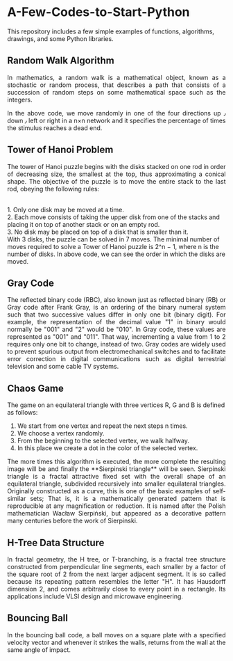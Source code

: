 # A-Few-Codes-to-Start-Python
This repository includes a few simple examples of functions, algorithms, drawings, and some Python libraries.


## Random Walk Algorithm
<p align="justify">In mathematics, a random walk is a mathematical object, known as a stochastic or random process, that describes a path that consists of a succession of random steps on some mathematical space such as the integers.</p>
<p align="justify">In the above code, we move randomly in one of the four directions up ٫ down ٫ left or right in a n×n network and it specifies the percentage of times the stimulus reaches a dead end.
</p>

## Tower of Hanoi Problem
<p align="justify">The tower of Hanoi puzzle begins with the disks stacked on one rod in order of decreasing size, the smallest at the top, thus approximating a conical shape. The objective of the puzzle is to move the entire stack to the last rod, obeying the following rules:</p></br>
1. Only one disk may be moved at a time.</br>
2. Each move consists of taking the upper disk from one of the stacks and placing it on top of another stack or on an empty rod.</br>
3. No disk may be placed on top of a disk that is smaller than it.</br>
With 3 disks, the puzzle can be solved in 7 moves. The minimal number of moves required to solve a Tower of Hanoi puzzle is 2^n − 1, where n is the number of disks. In above code, we can see the order in which the disks are moved.


## Gray Code
<p align="justify">The reflected binary code (RBC), also known just as reflected binary (RB) or Gray code after Frank Gray, is an ordering of the binary numeral system such that two successive values differ in only one bit (binary digit). For example, the representation of the decimal value "1" in binary would normally be "001" and "2" would be "010". In Gray code, these values are represented as "001" and "011". That way, incrementing a value from 1 to 2 requires only one bit to change, instead of two. Gray codes are widely used to prevent spurious output from electromechanical switches and to facilitate error correction in digital communications such as digital terrestrial television and some cable TV systems.
</p>

## Chaos Game
The game on an equilateral triangle with three vertices R, G and B is defined as follows:
1. We start from one vertex and repeat the next steps n times.
2. We choose a vertex randomly.
3. From the beginning to the selected vertex, we walk halfway.
4. In this place we create a dot in the color of the selected vertex.
<p align="justify">The more times this algorithm is executed, the more complete the resulting image will be and finally the **Sierpinski triangle** will be seen.
Sierpinski triangle is a fractal attractive fixed set with the overall shape of an equilateral triangle, subdivided recursively into smaller equilateral triangles. Originally constructed as a curve, this is one of the basic examples of self-similar sets; That is, it is a mathematically generated pattern that is reproducible at any magnification or reduction. It is named after the Polish mathematician Wacław Sierpiński, but appeared as a decorative pattern many centuries before the work of Sierpinski.
</p>

## H-Tree Data Structure
<p align="justify">In fractal geometry, the H tree, or T-branching, is a fractal tree structure constructed from perpendicular line segments, each smaller by a factor of the square root of 2 from the next larger adjacent segment. It is so called because its repeating pattern resembles the letter "H". It has Hausdorff dimension 2, and comes arbitrarily close to every point in a rectangle. Its applications include VLSI design and microwave engineering.
</p>

## Bouncing Ball
<p align="justify">In the bouncing ball code, a ball moves on a square plate with a specified velocity vector and whenever it strikes the walls, returns from the wall at the same angle of impact.
</p>
